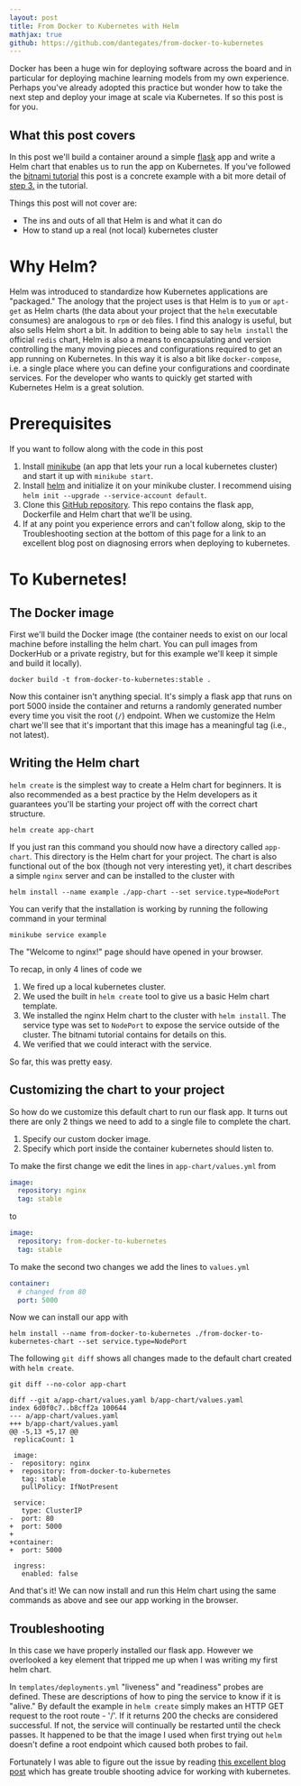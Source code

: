 ```yaml
---
layout: post
title: From Docker to Kubernetes with Helm
mathjax: true
github: https://github.com/dantegates/from-docker-to-kubernetes
---
```


Docker has been a huge win for deploying software across the board and in particular for deploying machine learning models from my own experience. Perhaps you've already adopted this practice but wonder how to take the next step and deploy your image at scale via Kubernetes. If so this post is for you.

## What this post covers

In this post we'll build a container around a simple [flask](flask.pocoo.org) app and write a Helm chart that enables us to run the app on Kubernetes. If you've followed the [bitnami tutorial](https://docs.bitnami.com/kubernetes/how-to/create-your-first-helm-chart/) this post is a concrete example with a bit more detail of [step 3.](https://docs.bitnami.com/kubernetes/how-to/create-your-first-helm-chart/#step-3-modify-chart-to-deploy-a-custom-service) in the tutorial.

Things this post will not cover are:

- The ins and outs of all that Helm is and what it can do
- How to stand up a real (not local) kubernetes cluster

# Why Helm?

Helm was introduced to standardize how Kubernetes applications are "packaged." The anology that the project uses is that Helm is to `yum` or `apt-get` as Helm charts (the data about your project that the `helm` executable consumes) are analogous to `rpm` or `deb` files. I find this analogy is useful, but also sells Helm short a bit. In addition to being able to say `helm install` the official `redis` chart, Helm is also a means to encapsulating and version controlling the many moving pieces and configurations required to get an app running on Kubernetes. In this way it is also a bit like `docker-compose`, i.e. a single place where you can define your configurations and coordinate services. For the developer who wants to quickly get started with Kubernetes Helm is a great solution.

# Prerequisites

If you want to follow along with the code in this post

1. Install [minikube](https://github.com/kubernetes/minikube) (an app that lets your run a local kubernetes cluster) and start it up with `minikube start`.
2. Install [helm](https://github.com/kubernetes/helm) and initialize it on your minikube cluster. I recommend uising `helm init --upgrade --service-account default`.
3. Clone this [GitHub repository](https://github.com/dantegates/from-docker-to-kubernetes). This repo contains the flask app, Dockerfile and Helm chart that we'll be using.
4. If at any point you experience errors and can't follow along, skip to the Troubleshooting  section at the bottom of this page for a link to an excellent blog post on diagnosing errors when deploying to kubernetes.

# To Kubernetes!

## The Docker image

First we'll build the Docker image (the container needs to exist on our local machine before installing the helm chart. You can pull images from DockerHub or a private registry, but for this example we'll keep it simple and build it locally).

```shell
docker build -t from-docker-to-kubernetes:stable .
```

Now this container isn't anything special. It's simply a flask app that runs on port 5000 inside the container and returns a randomly generated number every time you visit the root (`/`) endpoint. When we customize the Helm chart we'll see that it's important that this image has a meaningful tag (i.e., not latest).

## Writing the Helm chart

`helm create` is the simplest way to create a Helm chart for beginners. It is also recommended as a best practice by the Helm developers as it guarantees you'll be starting your project off with the correct chart structure.

```shell
helm create app-chart
```

If you just ran this command you should now have a directory called `app-chart`. This directory is the Helm chart for your project. The chart is also functional out of the box (though not very interesting yet), it chart describes a simple `nginx` server and can be installed to the cluster with

```shell
helm install --name example ./app-chart --set service.type=NodePort
```

You can verify that the installation is working by running the following command in your terminal

```shell
minikube service example
```

The "Welcome to nginx!" page should have opened in your browser.


To recap, in only 4 lines of code we

1. We fired up a local kubernetes cluster.
2. We used the built in `helm create` tool to give us a basic Helm chart template.
3. We installed the nginx Helm chart to the cluster with `helm install`. The service type was set to `NodePort` to expose the service outside of the cluster. The bitnami tutorial contains for details on this.
4. We verified that we could interact with the service.

So far, this was pretty easy.

## Customizing the chart to your project

So how do we customize this default chart to run our flask app. It turns out there are only 2 things we need to add to a single file to complete the chart.

1. Specify our custom docker image.
2. Specify which port inside the container kubernetes should listen to.

To make the first change we edit the lines in `app-chart/values.yml` from

```yml
image:
  repository: nginx
  tag: stable
```

to

```yml
image:
  repository: from-docker-to-kubernetes
  tag: stable
```

To make the second two changes we add the lines to `values.yml`

```yml
container:
  # changed from 80
  port: 5000
```

Now we can install our app with

```shell
helm install --name from-docker-to-kubernetes ./from-docker-to-kubernetes-chart --set service.type=NodePort
```

The following `git diff` shows all changes made to the default chart created with `helm create`.


```shell
git diff --no-color app-chart
```

    diff --git a/app-chart/values.yaml b/app-chart/values.yaml
    index 6d0f0c7..b8cff2a 100644
    --- a/app-chart/values.yaml
    +++ b/app-chart/values.yaml
    @@ -5,13 +5,17 @@
     replicaCount: 1
     
     image:
    -  repository: nginx
    +  repository: from-docker-to-kubernetes
       tag: stable
       pullPolicy: IfNotPresent
     
     service:
       type: ClusterIP
    -  port: 80
    +  port: 5000
    +
    +container:
    +  port: 5000
     
     ingress:
       enabled: false


And that's it! We can now install and run this Helm chart using the same commands as above and see our app working in the browser.

## Troubleshooting

In this case we have properly installed our flask app. However we overlooked a key element that tripped me up when I was writing my first helm chart.

In `templates/deployments.yml` "liveness" and "readiness" probes are defined. These are descriptions of how to ping the service to know if it is "alive." By default the example in `helm create` simply makes an HTTP GET request to the root route - '/'. If it returns 200 the checks are considered successful. If not, the service will continually be restarted until the check passes. It happened to be that the image I used when first trying out `helm` doesn't define a root endpoint which caused both probes to fail.

Fortunately I was able to figure out the issue by reading [this excellent blog post](https://kukulinski.com/10-most-common-reasons-kubernetes-deployments-fail-part-1/) which has greate trouble shooting advice for working with kubernetes.
